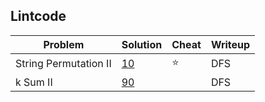 ## Lintcode
| Problem        | Solution           | Cheat  | Writeup  |
| ------------- |-------------|-----|-----|
| String Permutation II   | [10](./lintcode10.java)  |:star:| DFS |
| k Sum II   | [90](./lintcode90.java)  || DFS |